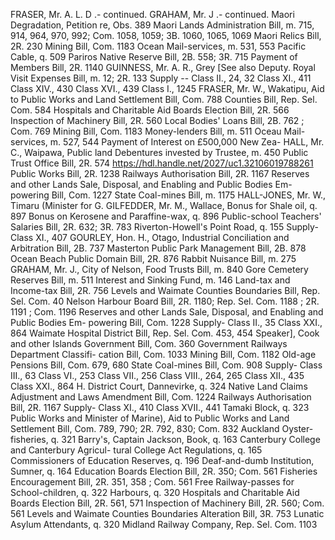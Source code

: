 FRASER, Mr. A. L. D .- continued. GRAHAM, Mr. J .- continued. Maori Degradation, Petition re, Obs. 389 Maori Lands Administration Bill, m. 715, 914, 964, 970, 992; Com. 1058, 1059; 3B. 1060, 1065, 1069 Maori Relics Bill, 2R. 230 Mining Bill, Com. 1183 Ocean Mail-services, m. 531, 553 Pacific Cable, q. 509 Pariros Native Reserve Bill, 2B. 558; 3R. 715 Payment of Members Bill, 2R. 1140 GUINNESS, Mr. A. R., Grey [See also Deputy. Royal Visit Expenses Bill, m. 12; 2R. 133 Supply -- Class II., 24, 32 Class XI., 411 Class XIV., 430 Class XVI., 439 Class I., 1245 FRASER, Mr. W., Wakatipu, Aid to Public Works and Land Settlement Bill, Com. 788 Counties Bill, Rep. Sel. Com. 584 Hospitals and Charitable Aid Boards Election Bill, 2R. 566 Inspection of Machinery Bill, 2R. 560 Local Bodies' Loans Bill, 2B. 762 ; Com. 769 Mining Bill, Com. 1183 Money-lenders Bill, m. 511 Oceau Mail-services, m. 527, 544 Payment of Interest on £500,000 New Zea- HALL, Mr. C., Waipawa, Public land Debentures invested by Trustee, m. 450 Public Trust Office Bill, 2R. 574 https://hdl.handle.net/2027/uc1.32106019788261 Public Works Bill, 2R. 1238 Railways Authorisation Bill, 2R. 1167 Reserves and other Lands Sale, Disposal, and Enabling and Public Bodies Em- powering Bill, Com. 1227 State Coal-mines Bill, m. 1175 HALL-JONES, Mr. W., Timaru (Minister for G. GILFEDDER, Mr. M., Wallace, Bonus for Shale oil, q. 897 Bonus on Kerosene and Paraffine-wax, q. 896 Public-school Teachers' Salaries Bill, 2R. 632; 3R. 783 Riverton-Howell's Point Road, q. 155 Supply-Class XI., 407 GOURLEY, Hon. H., Otago, Industrial Conciliation and Arbitration Bill, 2B. 737 Masterton Public Park Management Bill, 2B. 878 Ocean Beach Public Domain Bill, 2R. 876 Rabbit Nuisance Bill, m. 275 GRAHAM, Mr. J., City of Nelson, Food Trusts Bill, m. 840 Gore Cemetery Reserves Bill, m. 511 Interest and Sinking Fund, m. 146 Land-tax and Income-tax Bill, 2R. 756 Levels and Waimate Counties Boundaries Bill, Rep. Sel. Com. 40 Nelson Harbour Board Bill, 2R. 1180; Rep. Sel. Com. 1188 ; 2R. 1191 ; Com. 1196 Reserves and other Lands Sale, Disposal, and Enabling and Public Bodies Em- powering Bill, Com. 1228 Supply- Class II., 35 Class XXI., 864 Waimate Hospital District Bill, Rep. Sel. Com. 453, 454 Speaker], Cook and other Islands Government Bill, Com. 360 Government Railways Department Classifi- cation Bill, Com. 1033 Mining Bill, Com. 1182 Old-age Pensions Bill, Com. 679, 680 State Coal-mines Bill, Com. 908 Supply- Class III., 63 Class VI., 253 Class VII., 256 Class VIII., 264, 265 Class XII., 435 Class XXI., 864 H. District Court, Dannevirke, q. 324 Native Land Claims Adjustment and Laws Amendment Bill, Com. 1224 Railways Authorisation Bill, 2R. 1167 Supply- Class XI., 410 Class XVII., 441 Tamaki Block, q. 323 Public Works and Minister of Marine), Aid to Public Works and Land Settlement Bill, Com. 789, 790; 2R. 792, 830; Com. 832 Auckland Oyster-fisheries, q. 321 Barry's, Captain Jackson, Book, q. 163 Canterbury College and Canterbury Agricul- tural College Act Regulations, q. 165 Commissioners of Education Reserves, q. 196 Deaf-and-dumb Institution, Sumner, q. 164 Education Boards Election Bill, 2R. 350; Com. 561 Fisheries Encouragement Bill, 2R. 351, 358 ; Com. 561 Free Railway-passes for School-children, q. 322 Harbours, q. 320 Hospitals and Charitable Aid Boards Election Bill, 2R. 561, 571 Inspection of Machinery Bill, 2R. 560; Com. 561 Levels and Waimate Counties Boundaries Alteration Bill, 3R. 753 Lunatic Asylum Attendants, q. 320 Midland Railway Company, Rep. Sel. Com. 1103 